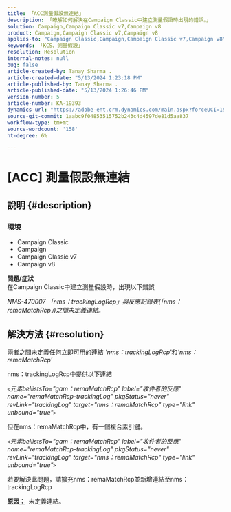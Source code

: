 ```yaml
---
title: 「ACC測量假設無連結」
description: 「瞭解如何解決在Campaign Classic中建立測量假設時出現的錯誤。」
solution: Campaign,Campaign Classic v7,Campaign v8
product: Campaign,Campaign Classic v7,Campaign v8
applies-to: "Campaign Classic,Campaign,Campaign Classic v7,Campaign v8"
keywords: 「KCS、測量假設」
resolution: Resolution
internal-notes: null
bug: false
article-created-by: Tanay Sharma .
article-created-date: "5/13/2024 1:23:18 PM"
article-published-by: Tanay Sharma .
article-published-date: "5/13/2024 1:26:46 PM"
version-number: 5
article-number: KA-19393
dynamics-url: "https://adobe-ent.crm.dynamics.com/main.aspx?forceUCI=1&pagetype=entityrecord&etn=knowledgearticle&id=8b6538f3-2b11-ef11-9f8a-6045bd02b206"
source-git-commit: 1aabc9f04853515752b243c4d4597de81d5aa837
workflow-type: tm+mt
source-wordcount: '158'
ht-degree: 6%

---
```


# [ACC] 測量假設無連結

## 說明 {#description}


### <b>環境</b>

- Campaign Classic
- Campaign
- Campaign Classic v7
- Campaign v8

<b>問題/症狀</b><br>在Campaign Classic中建立測量假設時，出現以下錯誤

*NMS-470007 「nms：trackingLogRcp」與反應記錄表(「nms：remaMatchRcp」)之間未定義連結。*

## 解決方法 {#resolution}


兩者之間未定義任何立即可用的連結 *&#39;nms：trackingLogRcp&#39;*&#x200B;和&#x200B;*&#39;nms：remaMatchRcp&#39;*

nms：trackingLogRcp中提供以下連結

*`<`元素bellistsTo=&quot;gam：remaMatchRcp&quot; label=&quot;收件者的反應&quot; name=&quot;remaMatchRcp-trackingLog&quot; pkgStatus=&quot;never&quot; revLink=&quot;trackingLog&quot; target=&quot;nms：remaMatchRcp&quot; type=&quot;link&quot; unbound=&quot;true&quot;`>`*

但在nms：remaMatchRcp中，有一個複合索引鍵。

*`<`元素bellistsTo=&quot;gam：remaMatchRcp&quot; label=&quot;收件者的反應&quot; name=&quot;remaMatchRcp-trackingLog&quot; pkgStatus=&quot;never&quot; revLink=&quot;trackingLog&quot; target=&quot;nms：remaMatchRcp&quot; type=&quot;link&quot; unbound=&quot;true&quot;`>`*

若要解決此問題，請擴充nms：remaMatchRcp並新增連結至nms：trackingLogRcp



<b><u>原因：</u></b>  未定義連結。
